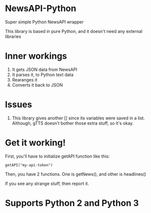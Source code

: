 # NewsAPI-Python
Super simple Python NewsAPI wrapper

This library is based in pure Python, and it doesn't need any external libraries

# Inner workings
1. It gets JSON data from NewsAPI
2. It parses it, to Python text data
3. Rearanges it
4. Converts it back to JSON

# Issues
1. This library gives another [] since its variables were saved in a list. Although, gTTS doesn't bother those extra stuff, so it's okay.

# Get it working!
First, you'll have to initialize getAPI function like this:
```
getAPI("my-api-token")
```

Then, you have 2 functions. One is getNews(), and other is headlines()

If you see any strange stuff, then report it.

# Supports Python 2 and Python 3
